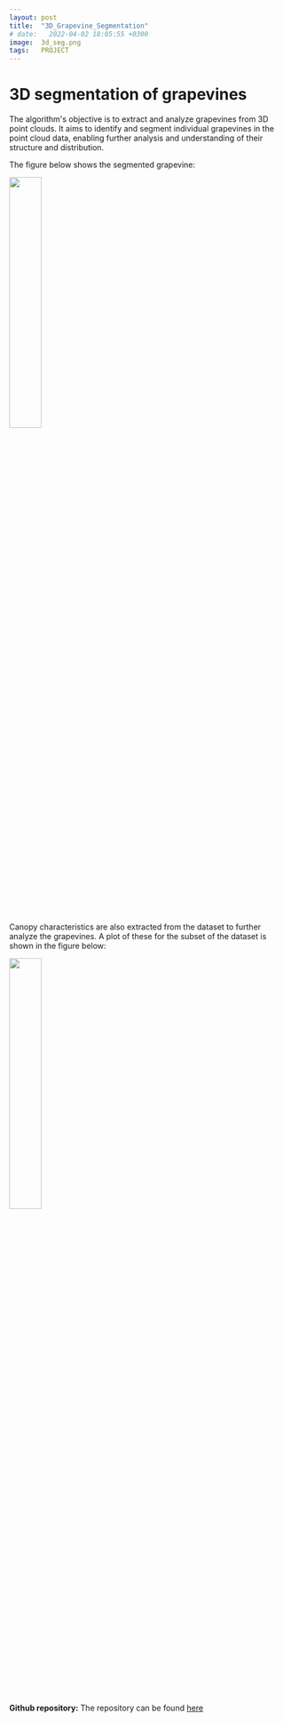 ```yaml
---
layout: post
title:  "3D_Grapevine_Segmentation"
# date:   2022-04-02 18:05:55 +0300
image:  3d_seg.png
tags:   PROJECT
---
```



# 3D segmentation of grapevines

The algorithm's objective is to extract and analyze grapevines from 3D point clouds. It aims to identify and segment individual grapevines in the point cloud data, enabling further analysis and understanding of their structure and distribution.

The figure below shows the segmented grapevine:

<img width="34%" src="https://raw.githubusercontent.com/ananyaverma2/3D_Grapevine_Segmentation/main/images/all_dataset_segmentation.png">

Canopy characteristics are also extracted from the dataset to further analyze the grapevines. A plot of these for the subset of the dataset is shown in the figure below:

<img width="34%" src="https://raw.githubusercontent.com/ananyaverma2/3D_Grapevine_Segmentation/main/canopy_characteristics.png">


**Github repository:** The repository can be found [here](https://github.com/ananyaverma2/3D_Grapevine_Segmentation)